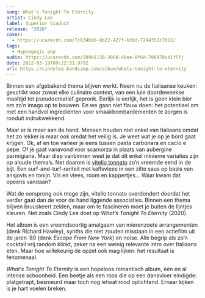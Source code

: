 ```yaml
---
song: What’s Tonight To Eternity
artist: Cindy Lee
label: Superior Viaduct
release: "2020"
cover:
  - https://ucarecdn.com/7c834bb6-9b22-427f-b39d-7294352c7812/
tags:
  - Hypnagogic pop
audio: https://ucarecdn.com/509b1138-3904-48ee-8f6d-708978cd1f5f/
date: 2022-03-19T09:22:51.979Z
url: https://cindylee.bandcamp.com/album/whats-tonight-to-eternity
---
```

Binnen een afgebakend thema blijven werkt. Neem nu de Italiaanse keuken: geschikt voor zowat elke culinaire context, van een luie doordeweekse maaltijd tot pseudocreatief gepronk. Eerlijk is eerlijk, het is geen klein bier om zo’n imago op te bouwen. En we gaan niet flauw doen: het potentieel om met een handvol ingrediënten voor smaakbombardementen te zorgen is ronduit indrukwekkend.

Maar er is meer aan de hand. Mensen houden niet enkel van Italiaans omdat het zo lekker is maar ook omdat het veilig is. Je weet wat je op je bord gaat krijgen. Ok, af en toe varieer je eens tussen pasta carbonara en  cacio e pepe. Of je gaat vanavond voor scamorza in plaats van aubergine parmigiana. Maar diep vanbinnen weet je dat dit enkel minieme variaties zijn op aloude thema’s. Net daarom is [vitello tonnato](https://www.greatitalianchefs.com/recipes/vitello-tonnato-recipe) zo’n vreemde eend in de bijt. Een surf-and-turf-rariteit met kalfsvlees in een zilte saus op basis van ansjovis en tonijn. Vis en vlees, room en kappertjes… Waar kwam dat opeens vandaan? 

Wat de oorsprong ook moge zijn, vitello tonnato overdondert doordat het verder gaat dan de voor de hand liggende associaties. Binnen een thema blijven bruuskeert zelden, maar om te fascineren moet je buiten de lijntjes kleuren. Net zoals Cindy Lee doet op *What’s Tonight To Eternity* (2020). 

Het album is een vreemdsoortig amalgaam van mierenzoete arrangementen (denk Richard Hawley), synths die niet zouden misstaan in een actiefilm uit de jaren ’80 (denk *Escape From New York*) en noise. Alle begrip als zo’n cocktail vrij random klinkt, zeker na een weinig relevante intro over Italiaans eten. Maar hoe willekeurig de opzet ook mag lijken: het resultaat is fenomenaal. 

*What’s Tonight To Eternity* is een hopeloos romantisch album, één en al intense schoonheid. Een beetje als een roos die op een dansvloer eindigde: platgetrapt, besmeurd maar toch nog ietwat rood oplichtend. Ernaar kijken is je hart voelen breken.